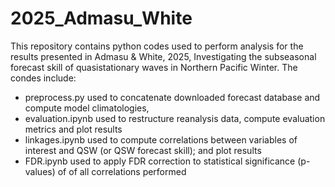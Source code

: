 # 2025_Admasu_White
This repository contains python codes used to perform analysis for the results presented in Admasu &amp; White, 2025, Investigating the subseasonal forecast skill of quasistationary waves in Northern Pacific Winter. The condes include: 
  - preprocess.py used to concatenate downloaded forecast database and compute model climatologies,
  - evaluation.ipynb used to restructure reanalysis data, compute evaluation metrics and plot results
  - linkages.ipynb used to compute correlations between variables of interest and QSW (or QSW forecast skill); and plot results
  - FDR.ipynb used to apply FDR correction to statistical significance (p-values) of of all correlations performed
